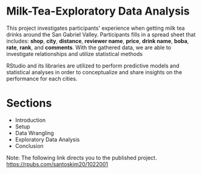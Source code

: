 # Milk-Tea-Exploratory Data Analysis

This project investigates participants' experience when getting milk tea drinks around the San Gabriel Valley. Participants fills in a spread sheet that includes: **shop**, **city**, **distance**, **reviewer name**, **price**, **drink name**, **boba**, **rate**, **rank**, and **comments**. With the gathered data, we are able to investigate relationships and utilize statistical methods

RStudio and its libraries are utilized to perform predictive models and statistical analyses in order to conceptualize and share insights on the performance for each cities.

# Sections
* Introduction <br />
* Setup <br />
* Data Wrangling <br />
* Exploratory Data Analysis <br />
* Conclusion


Note: The following link directs you to the published project. https://rpubs.com/santoskim20/1022001
